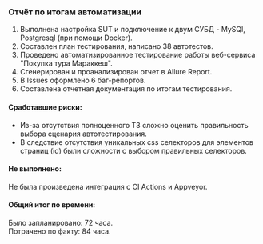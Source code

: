### Отчёт по итогам автоматизации
1. Выполнена настройка SUT и подключение к двум СУБД - MySQl, Postgresql (при помощи Docker).
2. Составлен план тестирования, написано 38 автотестов.
3. Проведено автоматизированное тестирование работы веб-сервиса "Покупка тура Мараккеш".
4. Cгенерирован и проанализирован отчет в Allure Report.
5. В Issues оформлено 6 баг-репортов.
6. Составлена отчетная документация по итогам тестирования.

#### Сработавшие риски:
* Из-за отсутствия полноценного ТЗ сложно оценить правильность выбора сценария автотестирования.
* В следствие отсутствия уникальных css селекторов для элементов страниц (id) были сложности с выбором правильных селекторов.

#### Не выполнено:
Не была произведена интеграция с CI Actions и Appveyor.

#### Общий итог по времени: 
Было запланировано: 72 часа.  
Потрачено по факту: 84 часа.

